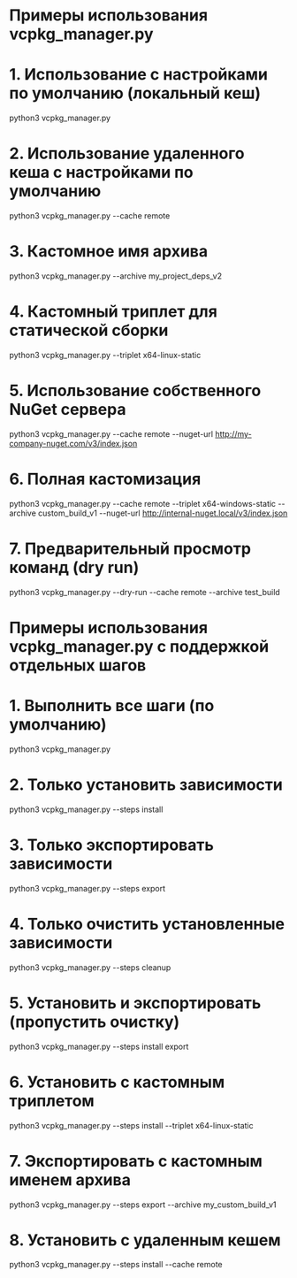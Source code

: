# Примеры использования vcpkg_manager.py

# 1. Использование с настройками по умолчанию (локальный кеш)
python3 vcpkg_manager.py

# 2. Использование удаленного кеша с настройками по умолчанию
python3 vcpkg_manager.py --cache remote

# 3. Кастомное имя архива
python3 vcpkg_manager.py --archive my_project_deps_v2

# 4. Кастомный триплет для статической сборки
python3 vcpkg_manager.py --triplet x64-linux-static

# 5. Использование собственного NuGet сервера
python3 vcpkg_manager.py --cache remote --nuget-url http://my-company-nuget.com/v3/index.json

# 6. Полная кастомизация
python3 vcpkg_manager.py --cache remote --triplet x64-windows-static --archive custom_build_v1 --nuget-url http://internal-nuget.local/v3/index.json

# 7. Предварительный просмотр команд (dry run)
python3 vcpkg_manager.py --dry-run --cache remote --archive test_build


# Примеры использования vcpkg_manager.py с поддержкой отдельных шагов

# 1. Выполнить все шаги (по умолчанию)
python3 vcpkg_manager.py

# 2. Только установить зависимости
python3 vcpkg_manager.py --steps install

# 3. Только экспортировать зависимости
python3 vcpkg_manager.py --steps export

# 4. Только очистить установленные зависимости
python3 vcpkg_manager.py --steps cleanup

# 5. Установить и экспортировать (пропустить очистку)
python3 vcpkg_manager.py --steps install export

# 6. Установить с кастомным триплетом
python3 vcpkg_manager.py --steps install --triplet x64-linux-static

# 7. Экспортировать с кастомным именем архива
python3 vcpkg_manager.py --steps export --archive my_custom_build_v1

# 8. Установить с удаленным кешем
python3 vcpkg_manager.py --steps install --cache remote